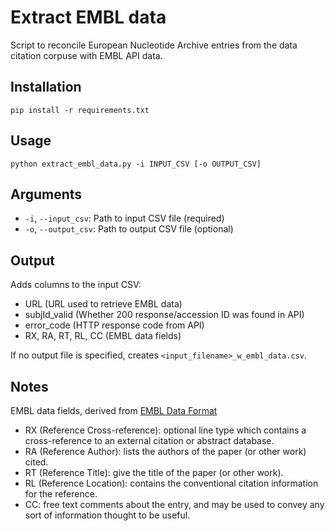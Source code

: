 # Extract EMBL data

Script to reconcile European Nucleotide Archive entries from the data citation corpuse with EMBL API data.

## Installation
```
pip install -r requirements.txt
```

## Usage

```
python extract_embl_data.py -i INPUT_CSV [-o OUTPUT_CSV]
```

## Arguments

- `-i`, `--input_csv`: Path to input CSV file (required)
- `-o`, `--output_csv`: Path to output CSV file (optional)

## Output

Adds columns to the input CSV:
- URL (URL used to retrieve EMBL data)
- subjId_valid (Whether 200 response/accession ID was found in API)
- error_code (HTTP response code from API)
- RX, RA, RT, RL, CC (EMBL data fields)

If no output file is specified, creates `<input_filename>_w_embl_data.csv`.

## Notes
EMBL data fields, derived from [EMBL Data Format](https://bibiserv.cebitec.uni-bielefeld.de/sadr/data_formats/embl_df.html)
- RX (Reference Cross-reference): optional line type which contains a cross-reference to an external citation or abstract database.
- RA (Reference Author): lists the authors of the paper (or other work) cited.
- RT (Reference Title): give the title of the paper (or other work).
- RL (Reference Location): contains the conventional citation information for the reference.
- CC: free text comments about the entry, and may be used to convey any sort of information thought to be useful.